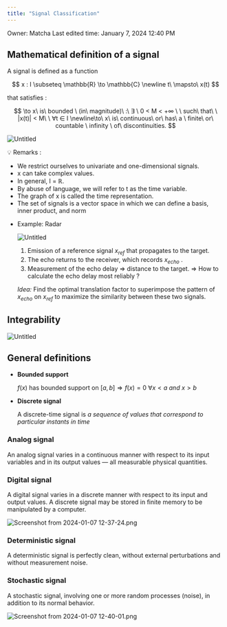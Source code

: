 ```yaml
---
title: "Signal Classification"
---
```

Owner: Matcha
Last edited time: January 7, 2024 12:40 PM

## Mathematical definition of a signal

A signal is defined as a function

$$
x : I \subseteq \mathbb{R} \to \mathbb{C} \newline t\ \mapsto\ x(t)
$$

that satisfies :

$$
\to x\ is\  bounded \ (in\  magnitude)\ :\  ∃ \ 0 < M < +∞ \ \ such\ that\ \ |x(t)| < M\ \  ∀t ∈ I
\newline\to\ x\ is\ continuous\ or\ has\ a \ finite\ or\ countable \ infinity \ of\  discontinuities.
$$

![Untitled](Signal%20Classification/Untitled.png)

<aside>
💡 Remarks :

- We restrict ourselves to univariate and one-dimensional signals.
- x can take complex values.
- In general, I = $\mathbb{R}$.
- By abuse of language, we will refer to t as the time variable.
- The graph of x is called the time representation.
- The set of signals is a vector space in which we can define a basis, inner product,
and norm
</aside>

- Example: Radar
    
    ![Untitled](Signal%20Classification/Untitled%201.png)
    
    1. Emission of a reference signal $x_{ref}$ that propagates to the target.
    2. The echo returns to the receiver, which records $x_{echo}$ .
    3. Measurement of the echo delay ⇒ distance to the target.
    ⇒ How to calculate the echo delay most reliably ?
    
    *Idea:* Find the optimal translation factor to superimpose the pattern of $x_{echo}$ on
    $x_{ref}$ to maximize the similarity between these two signals.
    

## Integrability

![Untitled](Signal%20Classification/Untitled%202.png)

## General definitions

- **Bounded support**
    
    $f(x) \text{ has bounded support on } [a,b] \Rightarrow f(x)= 0 \ \forall x < a \ and \ x > b$
    
- **Discrete signal**
    
    A discrete-time signal is *a sequence of values that correspond to particular instants in time*
    

### Analog signal

An analog signal varies in a continuous manner with respect to its input variables and in its output values — all measurable physical quantities.

### Digital signal

A digital signal varies in a discrete manner with respect to its input and output values. A discrete signal may be stored in finite memory to be manipulated by a computer.

![Screenshot from 2024-01-07 12-37-24.png](Signal%20Classification/Screenshot_from_2024-01-07_12-37-24.png)

### Deterministic signal

A deterministic signal is perfectly clean, without external perturbations and without measurement noise.

### Stochastic signal

A stochastic signal, involving one or more random processes (noise), in addition to its normal behavior.

![Screenshot from 2024-01-07 12-40-01.png](Signal%20Classification/Screenshot_from_2024-01-07_12-40-01.png)
